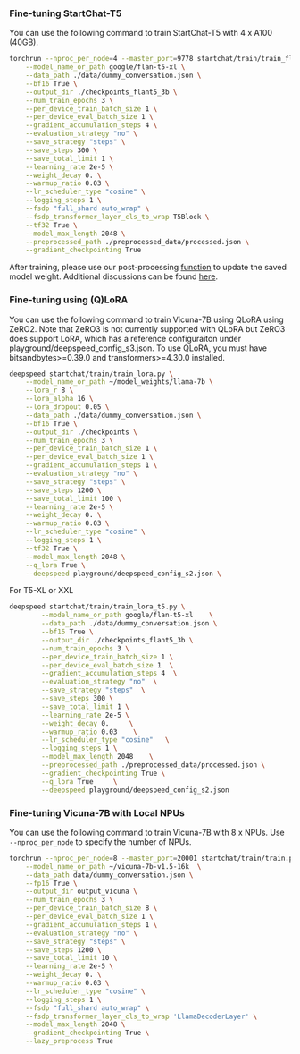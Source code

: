 ### Fine-tuning StartChat-T5
You can use the following command to train StartChat-T5 with 4 x A100 (40GB).
```bash
torchrun --nproc_per_node=4 --master_port=9778 startchat/train/train_flant5.py \
    --model_name_or_path google/flan-t5-xl \
    --data_path ./data/dummy_conversation.json \
    --bf16 True \
    --output_dir ./checkpoints_flant5_3b \
    --num_train_epochs 3 \
    --per_device_train_batch_size 1 \
    --per_device_eval_batch_size 1 \
    --gradient_accumulation_steps 4 \
    --evaluation_strategy "no" \
    --save_strategy "steps" \
    --save_steps 300 \
    --save_total_limit 1 \
    --learning_rate 2e-5 \
    --weight_decay 0. \
    --warmup_ratio 0.03 \
    --lr_scheduler_type "cosine" \
    --logging_steps 1 \
    --fsdp "full_shard auto_wrap" \
    --fsdp_transformer_layer_cls_to_wrap T5Block \
    --tf32 True \
    --model_max_length 2048 \
    --preprocessed_path ./preprocessed_data/processed.json \
    --gradient_checkpointing True
```

After training, please use our post-processing [function](https://github.com/khulnasoft-lab/StartChat/blob/55051ad0f23fef5eeecbda14a2e3e128ffcb2a98/startchat/utils.py#L166-L185) to update the saved model weight. Additional discussions can be found [here](https://github.com/khulnasoft-lab/StartChat/issues/643).

### Fine-tuning using (Q)LoRA
You can use the following command to train Vicuna-7B using QLoRA using ZeRO2. Note that ZeRO3 is not currently supported with QLoRA but ZeRO3 does support LoRA, which has a reference configuraiton under playground/deepspeed_config_s3.json. To use QLoRA, you must have bitsandbytes>=0.39.0 and transformers>=4.30.0 installed.
```bash
deepspeed startchat/train/train_lora.py \
    --model_name_or_path ~/model_weights/llama-7b \
    --lora_r 8 \
    --lora_alpha 16 \
    --lora_dropout 0.05 \
    --data_path ./data/dummy_conversation.json \
    --bf16 True \
    --output_dir ./checkpoints \
    --num_train_epochs 3 \
    --per_device_train_batch_size 1 \
    --per_device_eval_batch_size 1 \
    --gradient_accumulation_steps 1 \
    --evaluation_strategy "no" \
    --save_strategy "steps" \
    --save_steps 1200 \
    --save_total_limit 100 \
    --learning_rate 2e-5 \
    --weight_decay 0. \
    --warmup_ratio 0.03 \
    --lr_scheduler_type "cosine" \
    --logging_steps 1 \
    --tf32 True \
    --model_max_length 2048 \
    --q_lora True \
    --deepspeed playground/deepspeed_config_s2.json \
```

For T5-XL or XXL

```bash
deepspeed startchat/train/train_lora_t5.py \
        --model_name_or_path google/flan-t5-xl    \
        --data_path ./data/dummy_conversation.json \
        --bf16 True \
        --output_dir ./checkpoints_flant5_3b \
        --num_train_epochs 3 \
        --per_device_train_batch_size 1 \
        --per_device_eval_batch_size 1  \
        --gradient_accumulation_steps 4  \
        --evaluation_strategy "no"  \
        --save_strategy "steps"  \
        --save_steps 300 \
        --save_total_limit 1 \
        --learning_rate 2e-5 \
        --weight_decay 0.     \
        --warmup_ratio 0.03    \
        --lr_scheduler_type "cosine"   \
        --logging_steps 1 \
        --model_max_length 2048    \
        --preprocessed_path ./preprocessed_data/processed.json \
        --gradient_checkpointing True \
        --q_lora True     \
        --deepspeed playground/deepspeed_config_s2.json

```

### Fine-tuning Vicuna-7B with Local NPUs

You can use the following command to train Vicuna-7B with 8 x NPUs. Use `--nproc_per_node` to specify the number of NPUs.
```bash
torchrun --nproc_per_node=8 --master_port=20001 startchat/train/train.py \
    --model_name_or_path ~/vicuna-7b-v1.5-16k  \
    --data_path data/dummy_conversation.json \
    --fp16 True \
    --output_dir output_vicuna \
    --num_train_epochs 3 \
    --per_device_train_batch_size 8 \
    --per_device_eval_batch_size 1 \
    --gradient_accumulation_steps 1 \
    --evaluation_strategy "no" \
    --save_strategy "steps" \
    --save_steps 1200 \
    --save_total_limit 10 \
    --learning_rate 2e-5 \
    --weight_decay 0. \
    --warmup_ratio 0.03 \
    --lr_scheduler_type "cosine" \
    --logging_steps 1 \
    --fsdp "full_shard auto_wrap" \
    --fsdp_transformer_layer_cls_to_wrap 'LlamaDecoderLayer' \
    --model_max_length 2048 \
    --gradient_checkpointing True \
    --lazy_preprocess True
```
